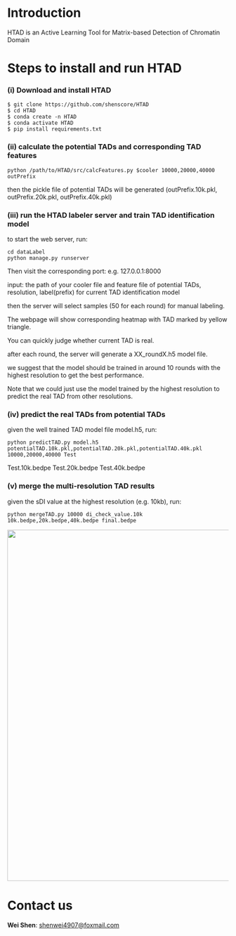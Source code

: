 <!-- <img width="200px" src="https://github.com/shenscore/HTAD/blob/master/doc/logo.png" /> -->

# Introduction
HTAD is an Active Learning Tool for Matrix-based Detection of Chromatin Domain

# Steps to install and run HTAD

### (i) Download and install HTAD
```
$ git clone https://github.com/shenscore/HTAD
$ cd HTAD
$ conda create -n HTAD
$ conda activate HTAD
$ pip install requirements.txt
```

### (ii) calculate the potential TADs and corresponding TAD features
```
python /path/to/HTAD/src/calcFeatures.py $cooler 10000,20000,40000 outPrefix
```
then the pickle file of potential TADs will be generated (outPrefix.10k.pkl, outPrefix.20k.pkl, outPrefix.40k.pkl)

### (iii) run the HTAD labeler server and train TAD identification model
to start the web server, run:
```
cd dataLabel
python manage.py runserver
```
Then visit the corresponding port: e.g. 127.0.0.1:8000

input: the path of your cooler file and feature file of potential TADs, resolution, label(prefix) for current TAD identification model

then the server will select samples (50 for each round) for manual labeling.

The webpage will show corresponding heatmap with TAD marked by yellow triangle.

You can quickly judge whether current TAD is real.

after each round, the server will generate a XX_roundX.h5 model file.

we suggest that the model should be trained in around 10 rounds with the highest resolution to get the best performance.

Note that we could just use the model trained by the highest resolution to predict the real TAD from other resolutions.

### (iv) predict the real TADs from potential TADs
given the well trained TAD model file model.h5, run:
```
python predictTAD.py model.h5 potentialTAD.10k.pkl,potentialTAD.20k.pkl,potentialTAD.40k.pkl 10000,20000,40000 Test
```
Test.10k.bedpe Test.20k.bedpe Test.40k.bedpe
### (v) merge the multi-resolution TAD results
given the sDI value at the highest resolution (e.g. 10kb), run:
```
python mergeTAD.py 10000 di_check_value.10k 10k.bedpe,20k.bedpe,40k.bedpe final.bedpe
```
<img width="800px" src="https://github.com/shenscore/HTAD/blob/master/docs/pic1.png" />



# Contact us

**Wei Shen**: shenwei4907@foxmail.com <br>
